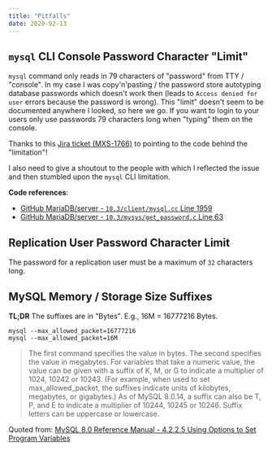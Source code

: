 ```yaml
---
title: "Pitfalls"
date: 2020-92-13
---
```


## `mysql` CLI Console Password Character "Limit"

`mysql` command only reads in 79 characters of "password" from TTY / "console". In my case I was copy'n'pasting / the password store autotyping database passwords which doesn't work then (leads to `Access denied for user` errors because the password is wrong).
This "limit" doesn't seem to be documented anywhere I looked, so here we go. If you want to login to your users only use passwords 79 characters long when "typing" them on the console.

Thanks to this [Jira ticket (MXS-1766)](https://jira.mariadb.org/browse/MXS-1766) to pointing to the code behind the "limitation"!

I also need to give a shoutout to the people with which I reflected the issue and then stumbled upon the `mysql` CLI limitation.

**Code references**:

* [GitHub MariaDB/server - `10.3/client/mysql.cc` Line 1959](https://github.com/MariaDB/server/blob/10.3/client/mysql.cc#L1959)
* [GitHub MariaDB/server - `10.3/mysys/get_password.c` Line 63](https://github.com/MariaDB/server/blob/10.3/mysys/get_password.c#L63)

## Replication User Password Character Limit

The password for a replication user must be a maximum of `32` characters long.

## MySQL Memory / Storage Size Suffixes

**TL;DR** The suffixes are in "Bytes". E.g., 16M = 16777216 Bytes.

>
```console
mysql --max_allowed_packet=16777216
mysql --max_allowed_packet=16M
```
>
> The first command specifies the value in bytes. The second specifies the value in megabytes. For variables that take a numeric value, the value can be given with a suffix of K, M, or G to indicate a multiplier of 1024, 10242 or 10243. (For example, when used to set max_allowed_packet, the suffixes indicate units of kilobytes, megabytes, or gigabytes.) As of MySQL 8.0.14, a suffix can also be T, P, and E to indicate a multiplier of 10244, 10245 or 10246. Suffix letters can be uppercase or lowercase.

Quoted from: [MySQL 8.0 Reference Manual - 4.2.2.5 Using Options to Set Program Variables](https://dev.mysql.com/doc/refman/8.0/en/program-variables.html)
